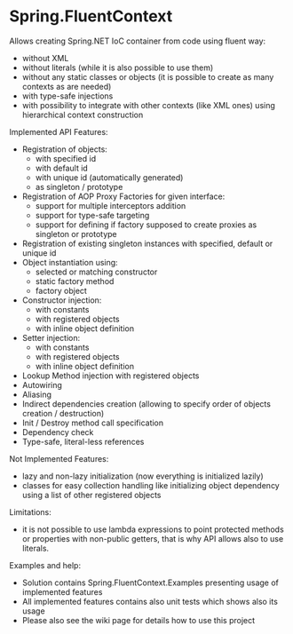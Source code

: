 Spring.FluentContext
===========

Allows creating Spring.NET IoC container from code using fluent way:
* without XML
* without literals (while it is also possible to use them)
* without any static classes or objects (it is possible to create as many contexts as are needed)
* with type-safe injections
* with possibility to integrate with other contexts (like XML ones) using hierarchical context construction

Implemented API Features:
* Registration of objects:
	* with specified id
	* with default id
	* with unique id (automatically generated)
	* as singleton / prototype
* Registration of AOP Proxy Factories for given interface:
	* support for multiple interceptors addition
	* support for type-safe targeting
	* support for defining if factory supposed to create proxies as singleton or prototype
* Registration of existing singleton instances with specified, default or unique id
* Object instantiation using:
	* selected or matching constructor
	* static factory method
	* factory object
* Constructor injection:
	* with constants
	* with registered objects
	* with inline object definition	
* Setter injection:
	* with constants
	* with registered objects
	* with inline object definition
* Lookup Method injection with registered objects
* Autowiring
* Aliasing
* Indirect dependencies creation (allowing to specify order of objects creation / destruction)
* Init / Destroy method call specification 
* Dependency check
* Type-safe, literal-less references


Not Implemented Features:
* lazy and non-lazy initialization (now everything is initialized lazily)
* classes for easy collection handling like initializing object dependency using a list of other registered objects

Limitations:
* it is not possible to use lambda expressions to point protected methods or properties with non-public getters, that is why API allows also to use literals.

Examples and help:
* Solution contains Spring.FluentContext.Examples presenting usage of implemented features
* All implemented features contains also unit tests which shows also its usage
* Please also see the wiki page for details how to use this project
